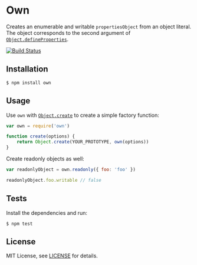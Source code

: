 # Own

Creates an enumerable and writable `propertiesObject` from an object literal. The object corresponds to the second argument of [`Object.defineProperties`](https://developer.mozilla.org/en-US/docs/Web/JavaScript/Reference/Global_Objects/Object/defineProperties).

[![Build Status](https://secure.travis-ci.org/christophercliff/own.png?branch=master)](https://travis-ci.org/christophercliff/own)

## Installation

```
$ npm install own
```

## Usage

Use `own` with [`Object.create`](https://developer.mozilla.org/en-US/docs/Web/JavaScript/Reference/Global_Objects/Object/create) to create a simple factory function:

```js
var own = require('own')

function create(options) {
    return Object.create(YOUR_PROTOTYPE, own(options))
}
```

Create readonly objects as well:

```js
var readonlyObject = own.readonly({ foo: 'foo' })

readonlyObject.foo.writable // false
```

## Tests

Install the dependencies and run:

```
$ npm test
```

## License

MIT License, see [LICENSE](https://github.com/christophercliff/own/blob/master/LICENSE.md) for details.
